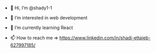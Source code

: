 - 👋 Hi, I’m @shady1-1
- 👀 I’m interested in web development
- 🌱 I’m currently learning React

- 📫 How to reach me => https://www.linkedin.com/in/shadi-ettaieb-627997185/

<!---
shady1-1/shady1-1 is a ✨ special ✨ repository because its `README.md` (this file) appears on your GitHub profile.
You can click the Preview link to take a look at your changes.
--->
